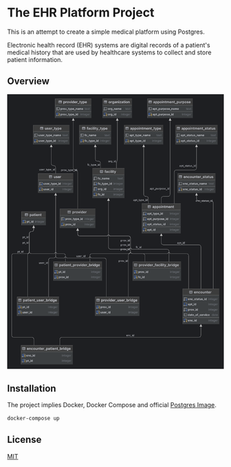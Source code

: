 # The EHR Platform Project

This is an attempt to create a simple medical platform using Postgres.

Electronic health record (EHR) systems are digital records of a patient's
medical history that are used by healthcare systems to collect
and store patient information.

## Overview

![ER Diagram](ehr.png)

## Installation

The project implies Docker, Docker Compose and official [Postgres Image](https://hub.docker.com/_/postgres).

```bash
docker-compose up
```

## License

[MIT](https://choosealicense.com/licenses/mit/)

